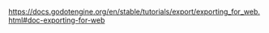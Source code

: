 https://docs.godotengine.org/en/stable/tutorials/export/exporting_for_web.html#doc-exporting-for-web
